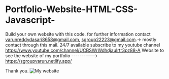 # Portfolio-Website-HTML-CSS-Javascript-
Build your own website with this code.
for further information contact varunreddydasari8658@gmail.com,
                                sgroup22223@gmail.com.-> mostly contact through this mail.
         24/7 available
 subscribe to my youtube channel https://www.youtube.com/channel/UCBSWrWdhdjauIrtr3pz88-A
Website to see the website of my portfolio ----------> https://sgroupvarun.netlify.app/ 

 
 
 Thank you.
![My website](https://user-images.githubusercontent.com/100370259/197521097-1aadd80b-75e0-481b-bd07-0dc353938312.jpeg)
